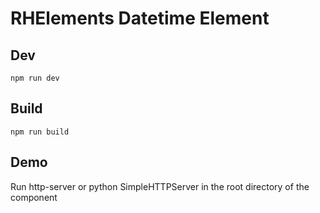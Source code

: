 # RHElements Datetime Element

## Dev
```
npm run dev
```

## Build
```
npm run build
```

## Demo
Run http-server or python SimpleHTTPServer in the root directory of the component
